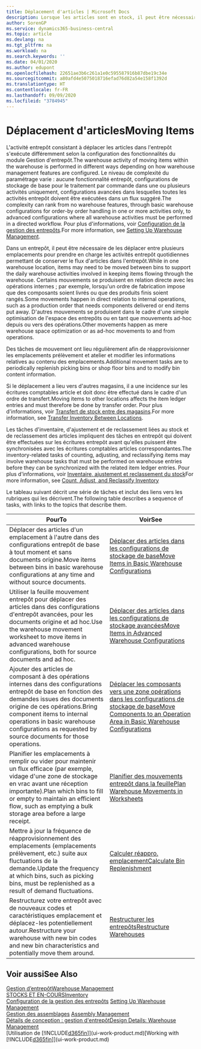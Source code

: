 ```yaml
---
title: Déplacement d'articles | Microsoft Docs
description: Lorsque les articles sont en stock, il peut être nécessaire de les déplacer entre plusieurs emplacements pour prendre en charge les activités entrepôt quotidiennes permettant de conserver le flux d'articles dans l'entrepôt. Certains mouvements se produisent en relation directe avec les opérations internes ; par exemple, lorsqu'un ordre de fabrication impose que des composants soient livrés ou que des produits finis soient rangés. D'autres mouvements se produisent dans le cadre d'une simple optimisation de l'espace des entrepôts ou en tant que mouvements ad-hoc depuis ou vers des opérations.
author: SorenGP
ms.service: dynamics365-business-central
ms.topic: article
ms.devlang: na
ms.tgt_pltfrm: na
ms.workload: na
ms.search.keywords: ''
ms.date: 04/01/2020
ms.author: edupont
ms.openlocfilehash: 22651ae3b6c261a1e0c595587916b87dbe19c34e
ms.sourcegitcommit: a80afd4e5075018716efad76d82a54e158f1392d
ms.translationtype: HT
ms.contentlocale: fr-FR
ms.lasthandoff: 09/09/2020
ms.locfileid: "3784945"
---
```

# <a name="moving-items"></a><span data-ttu-id="332ef-105">Déplacement d'articles</span><span class="sxs-lookup"><span data-stu-id="332ef-105">Moving Items</span></span>
<span data-ttu-id="332ef-106">L'activité entrepôt consistant à déplacer les articles dans l'entrepôt s'exécute différemment selon la configuration des fonctionnalités du module Gestion d'entrepôt.</span><span class="sxs-lookup"><span data-stu-id="332ef-106">The warehouse activity of moving items within the warehouse is performed in different ways depending on how warehouse management features are configured.</span></span> <span data-ttu-id="332ef-107">Le niveau de complexité du paramétrage varie : aucune fonctionnalité entrepôt, configurations de stockage de base pour le traitement par commande dans une ou plusieurs activités uniquement, configurations avancées dans lesquelles toutes les activités entrepôt doivent être exécutées dans un flux suggéré.</span><span class="sxs-lookup"><span data-stu-id="332ef-107">The complexity can rank from no warehouse features, through basic warehouse configurations for order-by order handling in one or more activities only, to advanced configurations where all warehouse activities must be performed in a directed workflow.</span></span> <span data-ttu-id="332ef-108">Pour plus d'informations, voir [Configuration de la gestion des entrepôts](warehouse-setup-warehouse.md).</span><span class="sxs-lookup"><span data-stu-id="332ef-108">For more information, see [Setting Up Warehouse Management](warehouse-setup-warehouse.md).</span></span>

<span data-ttu-id="332ef-109">Dans un entrepôt, il peut être nécessaire de les déplacer entre plusieurs emplacements pour prendre en charge les activités entrepôt quotidiennes permettant de conserver le flux d'articles dans l'entrepôt.</span><span class="sxs-lookup"><span data-stu-id="332ef-109">While in one warehouse location, items may need to be moved between bins to support the daily warehouse activities involved in keeping items flowing through the warehouse.</span></span> <span data-ttu-id="332ef-110">Certains mouvements se produisent en relation directe avec les opérations internes ; par exemple, lorsqu'un ordre de fabrication impose que des composants soient livrés ou que des produits finis soient rangés.</span><span class="sxs-lookup"><span data-stu-id="332ef-110">Some movements happen in direct relation to internal operations, such as a production order that needs components delivered or end items put away.</span></span> <span data-ttu-id="332ef-111">D'autres mouvements se produisent dans le cadre d'une simple optimisation de l'espace des entrepôts ou en tant que mouvements ad-hoc depuis ou vers des opérations.</span><span class="sxs-lookup"><span data-stu-id="332ef-111">Other movements happen as mere warehouse space optimization or as ad-hoc movements to and from operations.</span></span>

<span data-ttu-id="332ef-112">Des tâches de mouvement ont lieu régulièrement afin de réapprovisionner les emplacements prélèvement et atelier et modifier les informations relatives au contenu des emplacements.</span><span class="sxs-lookup"><span data-stu-id="332ef-112">Additional movement tasks are to periodically replenish picking bins or shop floor bins and to modify bin content information.</span></span>

<span data-ttu-id="332ef-113">Si le déplacement a lieu vers d'autres magasins, il a une incidence sur les écritures comptables article et doit donc être effectué dans le cadre d'un ordre de transfert.</span><span class="sxs-lookup"><span data-stu-id="332ef-113">Moving items to other locations affects the item ledger entries and must therefore be done by transfer order.</span></span> <span data-ttu-id="332ef-114">Pour plus d'informations, voir [Transfert de stock entre des magasins](inventory-how-transfer-between-locations.md).</span><span class="sxs-lookup"><span data-stu-id="332ef-114">For more information, see [Transfer Inventory Between Locations](inventory-how-transfer-between-locations.md).</span></span>  

<span data-ttu-id="332ef-115">Les tâches d'inventaire, d'ajustement et de reclassement liées au stock et de reclassement des articles impliquent des tâches en entrepôt qui doivent être effectuées sur les écritures entrepôt avant qu'elles puissent être synchronisées avec les écritures comptables articles correspondantes.</span><span class="sxs-lookup"><span data-stu-id="332ef-115">The inventory-related tasks of counting, adjusting, and reclassifying items may involve warehouse tasks that must be performed on warehouse entries before they can be synchronized with the related item ledger entries.</span></span> <span data-ttu-id="332ef-116">Pour plus d'informations, voir [Inventaire, ajustement et reclassement du stock](inventory-how-count-adjust-reclassify.md)</span><span class="sxs-lookup"><span data-stu-id="332ef-116">For more information, see [Count, Adjust, and Reclassify Inventory](inventory-how-count-adjust-reclassify.md)</span></span>  

 <span data-ttu-id="332ef-117">Le tableau suivant décrit une série de tâches et inclut des liens vers les rubriques qui les décrivent.</span><span class="sxs-lookup"><span data-stu-id="332ef-117">The following table describes a sequence of tasks, with links to the topics that describe them.</span></span>   

|<span data-ttu-id="332ef-118">**Pour**</span><span class="sxs-lookup"><span data-stu-id="332ef-118">**To**</span></span>|<span data-ttu-id="332ef-119">**Voir**</span><span class="sxs-lookup"><span data-stu-id="332ef-119">**See**</span></span>|  
|------------|-------------|  
|<span data-ttu-id="332ef-120">Déplacer des articles d'un emplacement à l'autre dans des configurations entrepôt de base à tout moment et sans documents origine.</span><span class="sxs-lookup"><span data-stu-id="332ef-120">Move items between bins in basic warehouse configurations at any time and without source documents.</span></span>|[<span data-ttu-id="332ef-121">Déplacer des articles dans les configurations de stockage de base</span><span class="sxs-lookup"><span data-stu-id="332ef-121">Move Items in Basic Warehouse Configurations</span></span>](warehouse-how-to-move-items-ad-hoc-in-basic-warehousing.md)|
|<span data-ttu-id="332ef-122">Utiliser la feuille mouvement entrepôt pour déplacer des articles dans des configurations d'entrepôt avancées, pour les documents origine et ad hoc.</span><span class="sxs-lookup"><span data-stu-id="332ef-122">Use the warehouse movement worksheet to move items in advanced warehouse configurations, both for source documents and ad hoc.</span></span>|[<span data-ttu-id="332ef-123">Déplacer des articles dans les configurations de stockage avancées</span><span class="sxs-lookup"><span data-stu-id="332ef-123">Move Items in Advanced Warehouse Configurations</span></span>](warehouse-how-to-move-items-in-advanced-warehousing.md)|  
|<span data-ttu-id="332ef-124">Ajouter des articles de composant à des opérations internes dans des configurations entrepôt de base en fonction des demandes issues des documents origine de ces opérations.</span><span class="sxs-lookup"><span data-stu-id="332ef-124">Bring component items to internal operations in basic warehouse configurations as requested by source documents for those operations.</span></span>|[<span data-ttu-id="332ef-125">Déplacer les composants vers une zone opérations dans les configurations de stockage de base</span><span class="sxs-lookup"><span data-stu-id="332ef-125">Move Components to an Operation Area in Basic Warehouse Configurations</span></span>](warehouse-how-to-move-components-to-an-operation-area-in-basic-warehousing.md)|
|<span data-ttu-id="332ef-126">Planifier les emplacements à remplir ou vider pour maintenir un flux efficace (par exemple, vidage d'une zone de stockage en vrac avant une réception importante).</span><span class="sxs-lookup"><span data-stu-id="332ef-126">Plan which bins to fill or empty to maintain an efficient flow, such as emptying a bulk storage area before a large receipt.</span></span>|[<span data-ttu-id="332ef-127">Planifier des mouvements entrepôt dans la feuille</span><span class="sxs-lookup"><span data-stu-id="332ef-127">Plan Warehouse Movements in Worksheets</span></span>](warehouse-how-to-plan-warehouse-movements-in-worksheets.md)|
|<span data-ttu-id="332ef-128">Mettre à jour la fréquence de réapprovisionnement des emplacements (emplacements prélèvement, etc.) suite aux fluctuations de la demande.</span><span class="sxs-lookup"><span data-stu-id="332ef-128">Update the frequency at which bins, such as picking bins, must be replenished as a result of demand fluctuations.</span></span>|[<span data-ttu-id="332ef-129">Calculer réappro. emplacement</span><span class="sxs-lookup"><span data-stu-id="332ef-129">Calculate Bin Replenishment</span></span>](warehouse-how-to-calculate-bin-replenishment.md)|
|<span data-ttu-id="332ef-130">Restructurez votre entrepôt avec de nouveaux codes et caractéristiques emplacement et déplacez-les potentiellement autour.</span><span class="sxs-lookup"><span data-stu-id="332ef-130">Restructure your warehouse with new bin codes and new bin characteristics and potentially move them around.</span></span>|[<span data-ttu-id="332ef-131">Restructurer les entrepôts</span><span class="sxs-lookup"><span data-stu-id="332ef-131">Restructure Warehouses</span></span>](warehouse-how-to-restructure-warehouses.md)|  

## <a name="see-also"></a><span data-ttu-id="332ef-132">Voir aussi</span><span class="sxs-lookup"><span data-stu-id="332ef-132">See Also</span></span>  
[<span data-ttu-id="332ef-133">Gestion d’entrepôt</span><span class="sxs-lookup"><span data-stu-id="332ef-133">Warehouse Management</span></span>](warehouse-manage-warehouse.md)  
[<span data-ttu-id="332ef-134">STOCKS ET EN-COURS</span><span class="sxs-lookup"><span data-stu-id="332ef-134">Inventory</span></span>](inventory-manage-inventory.md)  
<span data-ttu-id="332ef-135">[Configuration de la gestion des entrepôts](warehouse-setup-warehouse.md)   </span><span class="sxs-lookup"><span data-stu-id="332ef-135">[Setting Up Warehouse Management](warehouse-setup-warehouse.md)   </span></span>  
<span data-ttu-id="332ef-136">[Gestion des assemblages](assembly-assemble-items.md)  </span><span class="sxs-lookup"><span data-stu-id="332ef-136">[Assembly Management](assembly-assemble-items.md)  </span></span>  
[<span data-ttu-id="332ef-137">Détails de conception : gestion d'entrepôt</span><span class="sxs-lookup"><span data-stu-id="332ef-137">Design Details: Warehouse Management</span></span>](design-details-warehouse-management.md)  
<span data-ttu-id="332ef-138">[Utilisation de [!INCLUDE[d365fin](includes/d365fin_md.md)]](ui-work-product.md)</span><span class="sxs-lookup"><span data-stu-id="332ef-138">[Working with [!INCLUDE[d365fin](includes/d365fin_md.md)]](ui-work-product.md)</span></span>
